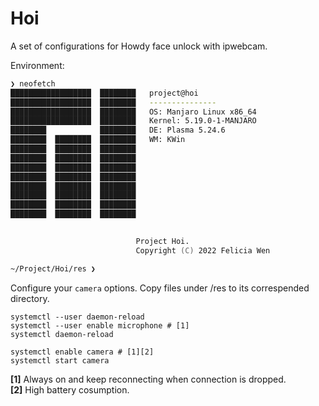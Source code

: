 # Hoi
A set of configurations for Howdy face unlock with ipwebcam.  

Environment:

```zsh
❯ neofetch
██████████████████  ████████   project@hoi 
██████████████████  ████████   --------------- 
██████████████████  ████████   OS: Manjaro Linux x86_64 
██████████████████  ████████   Kernel: 5.19.0-1-MANJARO 
████████            ████████   DE: Plasma 5.24.6 
████████  ████████  ████████   WM: KWin
████████  ████████  ████████
████████  ████████  ████████
████████  ████████  ████████
████████  ████████  ████████
████████  ████████  ████████
████████  ████████  ████████
████████  ████████  ████████
████████  ████████  ████████
                               

                            Project Hoi. 
                            Copyright (C) 2022 Felicia Wen

~/Project/Hoi/res ❯ 
```

Configure your `camera` options.
Copy files under /res to its correspended directory.

```shell
systemctl --user daemon-reload
systemctl --user enable microphone # [1]
systemctl daemon-reload
```

```shell
systemctl enable camera # [1][2]
systemctl start camera
```

**[1]** Always on and keep reconnecting when connection is dropped.  
**[2]** High battery cosumption.  
